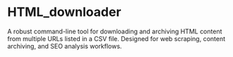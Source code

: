 # HTML_downloader
A robust command-line tool for downloading and archiving HTML content from multiple URLs listed in a CSV file. Designed for web scraping, content archiving, and SEO analysis workflows.
